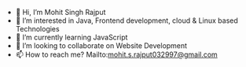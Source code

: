 - 👋 Hi, I’m Mohit Singh Rajput
- 👀 I’m interested in Java, Frontend development, cloud & Linux based Technologies
- 🌱 I’m currently learning JavaScript
- 💞️ I’m looking to collaborate on Website Development
- 📫 How to reach me? Mailto:mohit.s.rajput032997@gmail.com

<!---
mohit032/mohit032 is a ✨ special ✨ repository because its `README.md` (this file) appears on your GitHub profile.
You can click the Preview link to take a look at your changes.
--->
